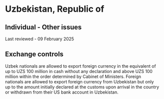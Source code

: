 # Uzbekistan, Republic of
## Individual - Other issues
Last reviewed - 09 February 2025
## Exchange controls
Uzbek nationals are allowed to export foreign currency in the equivalent of up to UZS 100 million in cash without any declaration and above UZS 100 million within the order determined by Cabinet of Ministers.
Foreign nationals are allowed to export foreign currency from Uzbekistan but only up to the amount initially declared at the customs upon arrival in the country or withdrawn from their US bank account in Uzbekistan.
